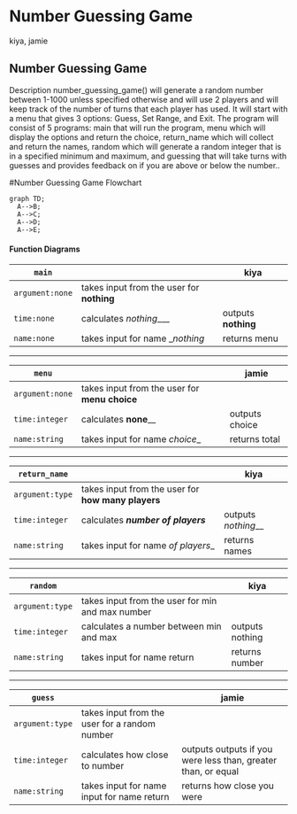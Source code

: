 # Number Guessing Game
kiya, jamie

## Number Guessing Game
Description
number_guessing_game() will generate a random number between 1-1000 unless specified otherwise and will use 2 players and will keep track of the number of turns that each player has used. It will start with a menu that gives 3 options: Guess, Set Range, and Exit. The program will consist of 5 programs: main that will run the program, menu which will display the options and return the choice, return_name which will collect and return the names, random which will generate a random integer that is in a specified minimum and maximum, and guessing that will take turns with guesses and provides feedback on if you are above or below the number.. 

#Number Guessing Game
 Flowchart
```mermaid
graph TD;
  A-->B;
  A-->C;
  A-->D;
  A-->E;
```

#### Function Diagrams

| `main`    |               |  kiya     |
| ------------------ | ------------- | ------------ |
| `argument:none`    | takes input from the user for __nothing__  |              |
| `time:none`     | calculates _nothing____  | outputs __nothing__             |
| `name:none`      | takes input for name __nothing_ | returns menu |
***
| `menu`    |               |     jamie   |
| ------------------ | ------------- | ------------ |
| `argument:none`    | takes input from the user for __menu choice__  |              |
| `time:integer`     | calculates __none____  | outputs choice            |
| `name:string`      | takes input for name _choice__ | returns total |
***
| `return_name`    |               |     kiya   |
| ------------------ | ------------- | ------------ |
| `argument:type`    | takes input from the user for __how many players__  |              |
| `time:integer`     | calculates ___number of players___  | outputs _nothing___             |
| `name:string`      | takes input for name _of players__ | returns names |
***
| `random`    |               |     kiya   |
| ------------------ | ------------- | ------------ |
| `argument:type`    | takes input from the user for min and max number  |              |
| `time:integer`     | calculates a number between min and max  | outputs nothing            |
| `name:string`      | takes input for name return | returns number  |
***
| `guess`    |               |     jamie   |
| ------------------ | ------------- | ----------- |
| `argument:type`    | takes input from the user for a random number  |              |
| `time:integer`     | calculates how close to number  | outputs outputs if you were less than, greater than, or equal         |
| `name:string`      | takes input for name input for name return | returns how close you were |
